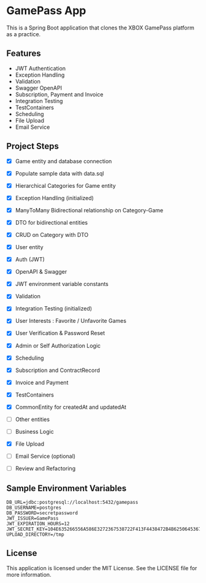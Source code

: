 # GamePass App

This is a Spring Boot application that clones the XBOX GamePass platform as a practice.  



## Features

- JWT Authentication
- Exception Handling
- Validation
- Swagger OpenAPI
- Subscription, Payment and Invoice
- Integration Testing
- TestContainers
- Scheduling
- File Upload
- Email Service



## Project Steps
- [x] Game entity and database connection
- [x] Populate sample data with data.sql
- [x] Hierarchical Categories for Game entity
- [x] Exception Handling (initialized)
- [x] ManyToMany Bidirectional relationship on Category-Game
- [x] DTO for bidirectional entities
- [x] CRUD on Category with DTO
- [x] User entity
- [x] Auth (JWT)
- [x] OpenAPI & Swagger
- [x] JWT environment variable constants 
- [x] Validation
- [x] Integration Testing (initialized)
- [x] User Interests : Favorite / Unfavorite Games
- [x] User Verification & Password Reset
- [x] Admin or Self Authorization Logic
- [x] Scheduling
- [x] Subscription and ContractRecord
- [x] Invoice and Payment
- [x] TestContainers
- [x] CommonEntity for createdAt and updatedAt
- [ ] Other entities
- [ ] Business Logic
- [x] File Upload
- [ ] Email Service (optional)
- [ ] Review and Refactoring



## Sample Environment Variables

```text
DB_URL=jdbc:postgresql://localhost:5432/gamepass
DB_USERNAME=postgres
DB_PASSWORD=secretpassword
JWT_ISSUER=GamePass
JWT_EXPIRATION_HOURS=12
JWT_SECRET_KEY=104E635266556A586E3272367538722F413F4438472B4B6250645367266B5275
UPLOAD_DIRECTORY=/tmp
```



## License

This application is licensed under the MIT License. See the LICENSE file for more information.
